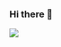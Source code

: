 ### Hi there 👋

<a href="https://www.instagram.com/bagn._.jin/" target="_blank"><img src="https://img.shields.io/badge/babn._.jin-#E4405F?style=flat&logo=Instagram&logoColor=#000"/></a>

<!--
**eunnjin/eunnjin** is a ✨ _special_ ✨ repository because its `README.md` (this file) appears on your GitHub profile.

Here are some ideas to get you started:

- 🔭 I’m currently working on ...
- 🌱 I’m currently learning ...
- 👯 I’m looking to collaborate on ...
- 🤔 I’m looking for help with ...
- 💬 Ask me about ...
- 📫 How to reach me: ...
- 😄 Pronouns: ...
- ⚡ Fun fact: ...
-->
